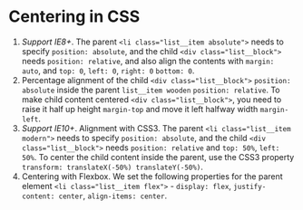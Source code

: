# Centering in CSS #

1. *Support IE8+*. The parent `<li class="list__item absolute">` needs to specify `position: absolute`, and the child `<div class="list__block">` needs `position: relative`, and also align the contents with `margin: auto`, and `top: 0`, `left: 0`, `right: 0` `bottom: 0`.
2. Percentage alignment of the child `<div class="list__block">` `position: absolute` inside the parent `list__item wooden` `position: relative`. To make child content centered `<div class="list__block">`, you need to raise it half up height `margin-top` and move it left halfway width `margin-left`.
3. *Support IE10+*. Alignment with CSS3. The parent `<li class="list__item modern">` needs to specify `position: absolute`, and the child `<div class="list__block">` needs `position: relative` and `top: 50%`, `left: 50%`. To center the child content inside the parent, use the CSS3 property `transform: translateX(-50%) translateY(-50%)`.
4. Centering with Flexbox. We set the following properties for the parent element `<li class="list__item flex">` - `display: flex`, `justify-content: center`, `align-items: center`.